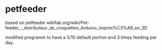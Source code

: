 # petfeeder

based on petfeeder wikifab.org/wiki/Pet-feeder_:_distributeur_de_croquettes_Arduino_imprim%C3%A9_en_3D

modified programm to have a 5/10 default portion and 3 times feeding per day.
